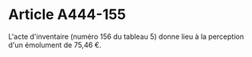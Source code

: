 # Article A444-155

L'acte d'inventaire (numéro 156 du tableau 5) donne lieu à la perception d'un émolument de 75,46 €.
